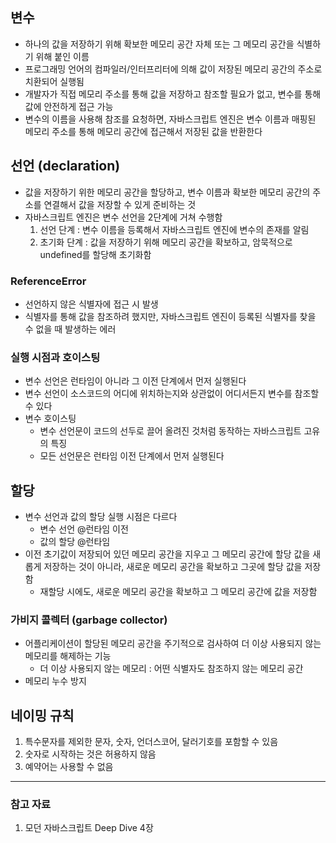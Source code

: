 ## 변수

- 하나의 값을 저장하기 위해 확보한 메모리 공간 자체 또는 그 메모리 공간을 식별하기 위해 붙인 이름
- 프로그래밍 언어의 컴파일러/인터프리터에 의해 값이 저장된 메모리 공간의 주소로 치환되어 실행됨
- 개발자가 직접 메모리 주소를 통해 값을 저장하고 참조할 필요가 없고, 변수를 통해 값에 안전하게 접근 가능
- 변수의 이름을 사용해 참조를 요청하면, 자바스크립트 엔진은 변수 이름과 매핑된 메모리 주소를 통해 메모리 공간에 접근해서 저장된 값을 반환한다

## 선언 (declaration)

- 값을 저장하기 위한 메모리 공간을 할당하고, 변수 이름과 확보한 메모리 공간의 주소를 연결해서 값을 저장할 수 있게 준비하는 것
- 자바스크립트 엔진은 변수 선언을 2단계에 거쳐 수행함
  1. 선언 단계 : 변수 이름을 등록해서 자바스크립트 엔진에 변수의 존재를 알림
  2. 초기화 단계 : 값을 저장하기 위해 메모리 공간을 확보하고, 암묵적으로 undefined를 할당해 초기화함

### ReferenceError

- 선언하지 않은 식별자에 접근 시 발생
- 식별자를 통해 값을 참조하려 했지만, 자바스크립트 엔진이 등록된 식별자를 찾을 수 없을 때 발생하는 에러

### 실행 시점과 호이스팅

- 변수 선언은 런타임이 아니라 그 이전 단계에서 먼저 실행된다
- 변수 선언이 소스코드의 어디에 위치하는지와 상관없이 어디서든지 변수를 참조할 수 있다
- 변수 호이스팅
  - 변수 선언문이 코드의 선두로 끌어 올려진 것처럼 동작하는 자바스크립트 고유의 특징
  - 모든 선언문은 런타임 이전 단계에서 먼저 실행된다

## 할당

- 변수 선언과 값의 할당 실행 시점은 다르다
  - 변수 선언 @런타임 이전
  - 값의 할당 @런타임
- 이전 초기값이 저장되어 있던 메모리 공간을 지우고 그 메모리 공간에 할당 값을 새롭게 저장하는 것이 아니라, 새로운 메모리 공간을 확보하고 그곳에 할당 값을 저장함
  - 재할당 시에도, 새로운 메모리 공간을 확보하고 그 메모리 공간에 값을 저장함

### 가비지 콜렉터 (garbage collector)

- 어플리케이션이 할당된 메모리 공간을 주기적으로 검사하여 더 이상 사용되지 않는 메모리를 해제하는 기능
  - 더 이상 사용되지 않는 메모리 : 어떤 식별자도 참조하지 않는 메모리 공간
- 메모리 누수 방지

## 네이밍 규칙

1. 특수문자를 제외한 문자, 숫자, 언더스코어, 달러기호를 포함할 수 있음
2. 숫자로 시작하는 것은 허용하지 않음
3. 예약어는 사용할 수 없음

---

### 참고 자료

1. 모던 자바스크립트 Deep Dive 4장
